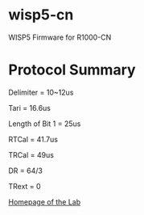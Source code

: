 # wisp5-cn
WISP5 Firmware for R1000-CN


# Protocol Summary

Delimiter = 10~12us

Tari = 16.6us

Length of Bit 1 = 25us

RTCal = 41.7us

TRCal = 49us

DR = 64/3

TRext = 0

[Homepage of the Lab](http://www.sensornet.cn/)

